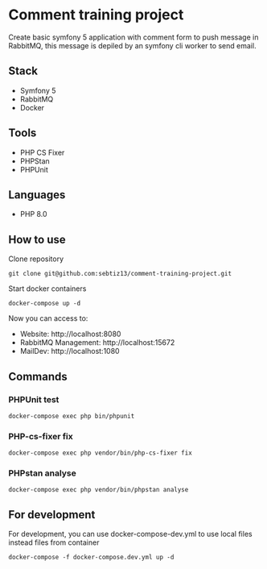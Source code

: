 # Comment training project

Create basic symfony 5 application with comment form to push message in RabbitMQ,
this message is depiled by an symfony cli worker to send email.

## Stack

- Symfony 5
- RabbitMQ
- Docker

## Tools

- PHP CS Fixer
- PHPStan
- PHPUnit

## Languages

- PHP 8.0

## How to use

Clone repository

```shell
git clone git@github.com:sebtiz13/comment-training-project.git
```

Start docker containers

```shell
docker-compose up -d
```

Now you can access to:

- Website: http://localhost:8080
- RabbitMQ Management: http://localhost:15672
- MailDev: http://localhost:1080

## Commands

### PHPUnit test

```shell
docker-compose exec php bin/phpunit
```

### PHP-cs-fixer fix

```shell
docker-compose exec php vendor/bin/php-cs-fixer fix
```

### PHPstan analyse

```shell
docker-compose exec php vendor/bin/phpstan analyse
```

## For development

For development, you can use docker-compose-dev.yml to use local files instead files from container

```shell
docker-compose -f docker-compose.dev.yml up -d
```
